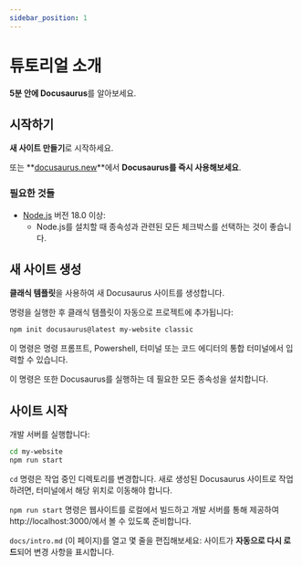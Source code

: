 ```yaml
---
sidebar_position: 1
---
```


# 튜토리얼 소개

**5분 안에 Docusaurus**를 알아보세요.

## 시작하기

**새 사이트 만들기**로 시작하세요.

또는 **[docusaurus.new](https://docusaurus.new)**에서 **Docusaurus를 즉시 사용해보세요**.

### 필요한 것들

- [Node.js](https://nodejs.org/en/download/) 버전 18.0 이상:
  - Node.js를 설치할 때 종속성과 관련된 모든 체크박스를 선택하는 것이 좋습니다.

## 새 사이트 생성

**클래식 템플릿**을 사용하여 새 Docusaurus 사이트를 생성합니다.

명령을 실행한 후 클래식 템플릿이 자동으로 프로젝트에 추가됩니다:

```bash
npm init docusaurus@latest my-website classic
```

이 명령은 명령 프롬프트, Powershell, 터미널 또는 코드 에디터의 통합 터미널에서 입력할 수 있습니다.

이 명령은 또한 Docusaurus를 실행하는 데 필요한 모든 종속성을 설치합니다.

## 사이트 시작

개발 서버를 실행합니다:

```bash
cd my-website
npm run start
```

`cd` 명령은 작업 중인 디렉토리를 변경합니다. 새로 생성된 Docusaurus 사이트로 작업하려면, 터미널에서 해당 위치로 이동해야 합니다.

`npm run start` 명령은 웹사이트를 로컬에서 빌드하고 개발 서버를 통해 제공하여 http://localhost:3000/에서 볼 수 있도록 준비합니다.

`docs/intro.md` (이 페이지)를 열고 몇 줄을 편집해보세요: 사이트가 **자동으로 다시 로드**되어 변경 사항을 표시합니다.
